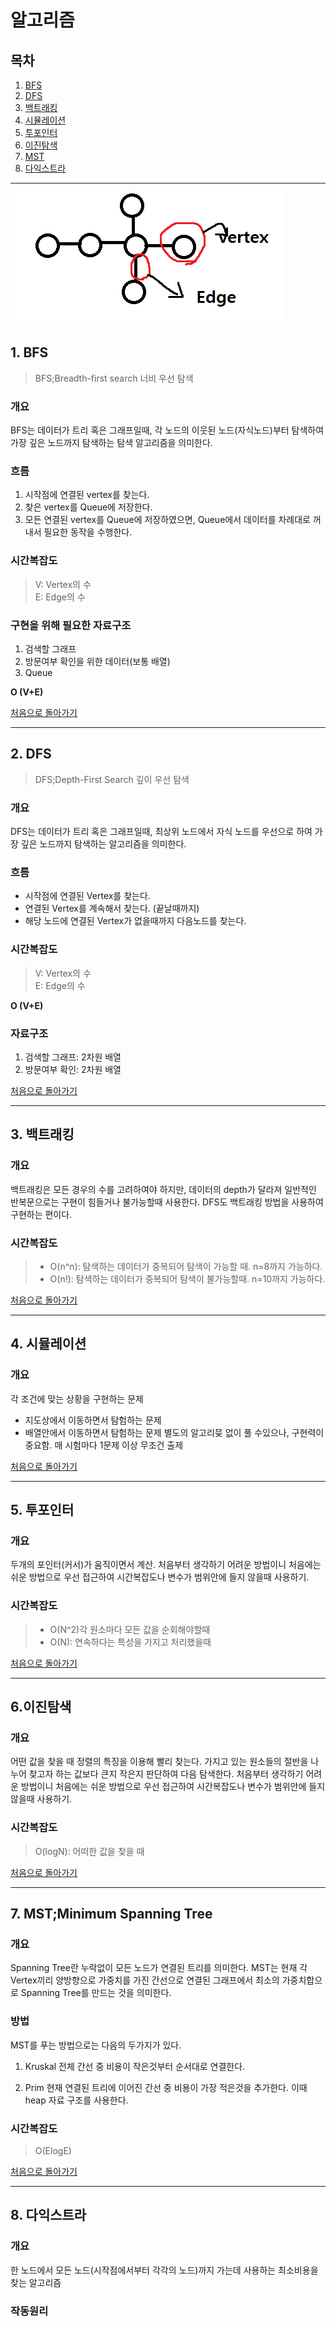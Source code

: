 # 알고리즘
## 목차
1. [BFS](https://github.com/HK-An/today_i_learned/tree/main/04_ALGORITHM#1-bfs)
2. [DFS](https://github.com/HK-An/today_i_learned/tree/main/04_ALGORITHM#2-dfs)
3. [백트래킹](https://github.com/HK-An/today_i_learned/tree/main/04_ALGORITHM#3-백트래킹)
4. [시뮬레이션](https://github.com/HK-An/today_i_learned/tree/main/04_ALGORITHM#4-시뮬레이션)
5. [투포인터](https://github.com/HK-An/today_i_learned/tree/main/04_ALGORITHM#5-투포인터)
6. [이진탐색](https://github.com/HK-An/today_i_learned/tree/main/04_ALGORITHM#6-이진탐색)
7. [MST](https://github.com/HK-An/today_i_learned/tree/main/04_ALGORITHM#7-MST;MinimumSpanningTree)
8. [다익스트라](https://github.com/HK-An/today_i_learned/tree/main/04_ALGORITHM#8-다익스트라)

<hr />


<img src="https://github.com/HK-An/today_i_learned/blob/main/00_IMGS/04_ALGORITHM/graph.PNG">

## 1. BFS
> BFS;Breadth-first search 너비 우선 탐색

### 개요
BFS는 데이터가 트리 혹은 그래프일때, 각 노드의 이웃된 노드(자식노드)부터 탐색하여 가장 깊은 노드까지 탐색하는 탐색 알고리즘을 의미한다.

### 흐름
1. 시작점에 연결된 vertex를 찾는다.
2. 찾은 vertex를 Queue에 저장한다.
3. 모든 연결된 vertex를 Queue에 저장하였으면, Queue에서 데이터를 차례대로 꺼내서 필요한 동작을 수행한다.

### 시간복잡도  
>V: Vertex의 수  
E: Edge의 수

### 구현을 위해 필요한 자료구조
1. 검색할 그래프
2. 방문여부 확인을 위한 데이터(보통 배열)
3. Queue

**O (V+E)**  

[처음으로 돌아가기](https://github.com/HK-An/today_i_learned/)
<hr />

## 2. DFS
> DFS;Depth-First Search 깊이 우선 탐색

### 개요
DFS는 데이터가 트리 혹은 그래프일때, 최상위 노드에서 자식 노드를 우선으로 하여 가장 깊은 노드까지 탐색하는 알고리즘을 의미한다.

### 흐름
- 시작점에 연결된 Vertex를 찾는다.
- 연결된 Vertex를 계속해서 찾는다. (끝날때까지)
- 해당 노드에 연결된 Vertex가 없을때까지 다음노드를 찾는다.

### 시간복잡도
>V: Vertex의 수  
E: Edge의 수

**O (V+E)**  

### 자료구조
1. 검색할 그래프: 2차원 배열
2. 방문여부 확인: 2차원 배열

[처음으로 돌아가기](https://github.com/HK-An/today_i_learned/)
<hr />

## 3. 백트래킹
### 개요
백트래킹은 모든 경우의 수를 고려하여야 하지만, 데이터의 depth가 달라져 일반적인 반복문으로는 구현이 힘들거나 불가능할때 사용한다. DFS도 백트래킹 방법을 사용하여 구현하는 편이다.

### 시간복잡도
> - O(n^n): 탐색하는 데이터가 중복되어 탐색이 가능할 때. n=8까지 가능하다.
> - O(n!): 탐색하는 데이터가 중복되어 탐색이 불가능할때. n=10까지 가능하다.

[처음으로 돌아가기](https://github.com/HK-An/today_i_learned/)
<hr />

## 4. 시뮬레이션
### 개요
각 조건에 맞는 상황을 구현하는 문제
- 지도상에서 이동하면서 탐험하는 문제
- 배열안에서 이동하면서 탐험하는 문제
별도의 알고리믖 없이 풀 수있으나, 구현력이 중요함. 매 시험마다 1문제 이상 무조건 출제

[처음으로 돌아가기](https://github.com/HK-An/today_i_learned/)
<hr />

## 5. 투포인터
### 개요
두개의 포인터(커서)가 움직이면서 계산. 처음부터 생각하기 어려운 방법이니 처음에는 쉬운 방법으로 우선 접근하여 시간복잡도나 변수가 범위안에 들지 않을때 사용하기.

### 시간복잡도
> - O(N^2)각 원소마다 모든 값을 순회해야할때
> - O(N): 연속하다는 특성을 가지고 처리했을때

[처음으로 돌아가기](https://github.com/HK-An/today_i_learned/)
<hr />

## 6.이진탐색
### 개요
어떤 값을 찾을 때 정렬의 특징을 이용해 빨리 찾는다. 가지고 있는 원소들의 절반을 나누어 찾고자 하는 값보다 큰지 작은지 판단하여 다음 탐색한다. 처음부터 생각하기 어려운 방법이니 처음에는 쉬운 방법으로 우선 접근하여 시간복잡도나 변수가 범위안에 들지 않을때 사용하기.

### 시간복잡도
> O(logN): 어떠한 값을 찾을 때

[처음으로 돌아가기](https://github.com/HK-An/today_i_learned/)
<hr />

## 7. MST;Minimum Spanning Tree
### 개요
Spanning Tree란 누락없이 모든 노드가 연결된 트리를 의미한다. MST는 현재 각 Vertex끼리 양방향으로 가중치를 가진 간선으로 연결된 그래프에서 최소의 가중치합으로 Spanning Tree를 만드는 것을 의미한다.

### 방법
MST를 푸는 방법으로는 다음의 두가지가 있다.
1. Kruskal
전체 간선 중 비용이 작은것부터 순서대로 연결한다.

2. Prim
현재 연결된 트리에 이어진 간선 중 비용이 가장 적은것을 추가한다. 이때 heap 자료 구조를 사용한다.

### 시간복잡도
> O(ElogE)

[처음으로 돌아가기](https://github.com/HK-An/today_i_learned/)
<hr />

## 8. 다익스트라
### 개요
한 노드에서 모든 노드(시작점에서부터 각각의 노드)까지 가는데 사용하는 최소비용을 찾는 알고리즘

### 작동원리
